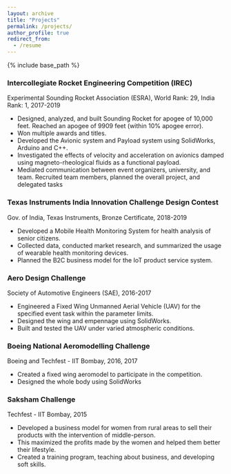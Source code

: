 ```yaml
---
layout: archive
title: "Projects"
permalink: /projects/
author_profile: true
redirect_from:
  - /resume
---
```


{% include base_path %}

### Intercollegiate Rocket Engineering Competition (IREC)
Experimental Sounding Rocket Association (ESRA), World Rank: 29, India Rank: 1, 2017-2019
- Designed, analyzed, and built Sounding Rocket for apogee of 10,000 feet. Reached an apogee of 9909 feet (within 10% apogee error).
- Won multiple awards and titles.
- Developed the Avionic system and Payload system using SolidWorks, Arduino and C++.
- Investigated the effects of velocity and acceleration on avionics damped using magneto-rheological fluids as a functional payload.
- Mediated communication between event organizers, university, and team. Recruited team members, planned the overall project, and delegated tasks

### Texas Instruments India Innovation Challenge Design Contest
Gov. of India, Texas Instruments, Bronze Certificate, 2018-2019
- Developed a Mobile Health Monitoring System for health analysis of senior citizens.
- Collected data, conducted market research, and summarized the usage of wearable health monitoring devices.
- Planned the B2C business model for the IoT product service system.

### Aero Design Challenge
Society of Automotive Engineers (SAE), 2016-2017
- Engineered a Fixed Wing Unmanned Aerial Vehicle (UAV) for the specified event task within the parameter limits.
- Designed the wing and empennage using SolidWorks.
- Built and tested the UAV under varied atmospheric conditions.

### Boeing National Aeromodelling Challenge
Boeing and Techfest - IIT Bombay, 2016, 2017
- Created a fixed wing aeromodel to participate in the competition.
- Designed the whole body using SolidWorks

### Saksham Challenge
Techfest - IIT Bombay, 2015
- Developed a business model for women from rural areas to sell their products with the intervention of middle-person.
- This maximized the profits made by the women and helped them better their lifestyle.
- Created a training program, teaching about business, and developing soft skills.
